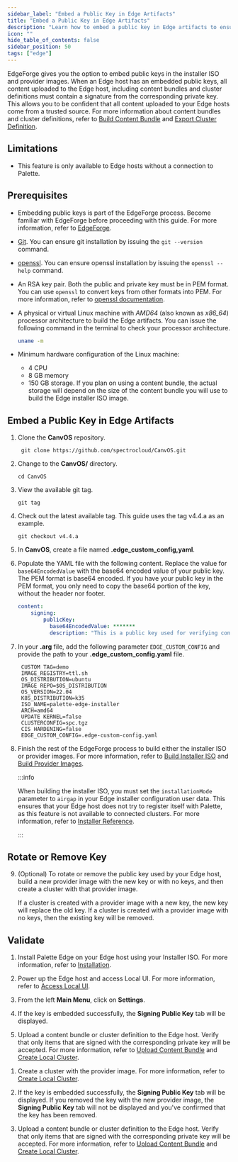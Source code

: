 ```yaml
---
sidebar_label: "Embed a Public Key in Edge Artifacts"
title: "Embed a Public Key in Edge Artifacts"
description: "Learn how to embed a public key in Edge artifacts to ensure the authenticity of all uploaded content."
icon: ""
hide_table_of_contents: false
sidebar_position: 50
tags: ["edge"]
---
```


EdgeForge gives you the option to embed public keys in the installer ISO and provider images. When an Edge host has an
embedded public keys, all content uploaded to the Edge host, including content bundles and cluster definitions must
contain a signature from the corresponding private key. This allows you to be confident that all content uploaded to
your Edge hosts come from a trusted source. For more information about content bundles and cluster definitions, refer to
[Build Content Bundle](./build-content-bundle.md) and
[Export Cluster Definition](../../local-ui/cluster-management/export-cluster-definition.md).

## Limitations

- This feature is only available to Edge hosts without a connection to Palette.

## Prerequisites

- Embedding public keys is part of the EdgeForge process. Become familiar with EdgeForge before proceeding with this
  guide. For more information, refer to [EdgeForge](../edgeforge-workflow.md).

- [Git](https://git-scm.com/downloads). You can ensure git installation by issuing the `git --version` command.

- [openssl](https://www.openssl.org/docs). You can ensure openssl installation by issuing the `openssl --help` command.

- An RSA key pair. Both the public and private key must be in PEM format. You can use `openssl` to convert keys from
  other formats into PEM. For more information, refer to
  [openssl documentation](https://www.openssl.org/docs/manmaster/man1/openssl.html).

- A physical or virtual Linux machine with _AMD64_ (also known as _x86_64_) processor architecture to build the Edge
  artifacts. You can issue the following command in the terminal to check your processor architecture.

  ```bash
  uname -m
  ```

- Minimum hardware configuration of the Linux machine:

  - 4 CPU
  - 8 GB memory
  - 150 GB storage. If you plan on using a content bundle, the actual storage will depend on the size of the content
    bundle you will use to build the Edge installer ISO image.

## Embed a Public Key in Edge Artifacts

1. Clone the **CanvOS** repository.

   ```shell
    git clone https://github.com/spectrocloud/CanvOS.git
   ```

2. Change to the **CanvOS/** directory.

   ```shell
   cd CanvOS
   ```

3. View the available git tag.

   ```shell
   git tag
   ```

4. Check out the latest available tag. This guide uses the tag v4.4.a as an example.

   ```
   git checkout v4.4.a
   ```

5. In **CanvOS**, create a file named **.edge_custom_config,yaml**.

6. Populate the YAML file with the following content. Replace the value for `base64EncodedValue` with the base64 encoded
   value of your public key. The PEM format is base64 encoded. If you have your public key in the PEM format, you only
   need to copy the base64 portion of the key, without the header nor footer.

   ```yaml
   content:
       signing:
           publicKey:
             base64EncodedValue: *******
             description: "This is a public key used for verifying content bundles and cluster definitions." 
   ```

7. In your **.arg** file, add the following parameter `EDGE_CUSTOM_CONFIG` and provide the path to your
   **.edge_custom_config.yaml** file.

   ```text {12}
    CUSTOM TAG=demo
    IMAGE_REGISTRY=ttl.sh
    OS_DISTRIBUTION=ubuntu
    IMAGE REPO=$0S_DISTRIBUTION
    OS_VERSION=22.04
    K8S_DISTRIBUTION=k35
    ISO_NAME=palette-edge-installer
    ARCH=amd64
    UPDATE KERNEL=false
    CLUSTERCONFIG=spc.tgz
    CIS HARDENING=false
    EDGE_CUSTOM_CONFIG=.edge-custom-config.yaml
   ```

8. Finish the rest of the EdgeForge process to build either the installer ISO or provider images. For more information,
   refer to [Build Installer ISO](./build-installer-iso.md) and [Build Provider Images](./build-provider-images.md).

   :::info

   When building the installer ISO, you must set the `installationMode` parameter to `airgap` in your Edge installer
   configuration user data. This ensures that your Edge host does not try to register itself with Palette, as this
   feature is not available to connected clusters. For more information, refer to
   [Installer Reference](../../edge-configuration/installer-reference.md#install-mode).

   :::

## Rotate or Remove Key

9. (Optional) To rotate or remove the public key used by your Edge host, build a new provider image with the new key or
   with no keys, and then create a cluster with that provider image.

   If a cluster is created with a provider image with a new key, the new key will replace the old key. If a cluster is
   created with a provider image with no keys, then the existing key will be removed.

## Validate

<Tabs>

<TabItem value="ISO">

1. Install Palette Edge on your Edge host using your Installer ISO. For more information, refer to
   [Installation](../../site-deployment/stage.md).

2. Power up the Edge host and access Local UI. For more information, refer to
   [Access Local UI](../../local-ui/host-management/access-console.md).

3. From the left **Main Menu**, click on **Settings**.

4. If the key is embedded successfully, the **Signing Public Key** tab will be displayed.

5. Upload a content bundle or cluster definition to the Edge host. Verify that only items that are signed with the
   corresponding private key will be accepted. For more information, refer to
   [Upload Content Bundle](../../local-ui/cluster-management/upload-content-bundle.md) and
   [Create Local Cluster](../../local-ui/cluster-management/create-cluster.md).

</TabItem>

<TabItem value="Provider Image">

1. Create a cluster with the provider image. For more information, refer to
   [Create Local Cluster](../../local-ui/cluster-management/create-cluster.md).

2. If the key is embedded successfully, the **Signing Public Key** tab will be displayed. If you removed the key with
   the new provider image, the **Signing Public Key** tab will not be displayed and you've confirmed that the key has
   been removed.

3. Upload a content bundle or cluster definition to the Edge host. Verify that only items that are signed with the
   corresponding private key will be accepted. For more information, refer to
   [Upload Content Bundle](../../local-ui/cluster-management/upload-content-bundle.md) and
   [Create Local Cluster](../../local-ui/cluster-management/create-cluster.md).

</TabItem>

</Tabs>
